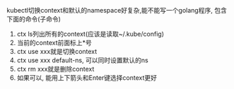 kubectl切换context和默认的namespace好复杂,能不能写一个golang程序, 包含下面的命令(子命令)
1. ctx ls列出所有的context(应该是读取~/.kube/config)
2. 当前的context前面标上*号
3. ctx use xxx就是切换context
4. ctx use xxx default-ns, 可以同时设置默认的ns
5. ctx rm xxx就是删除context
6. 如果可以, 能用上下箭头和Enter键选择context更好